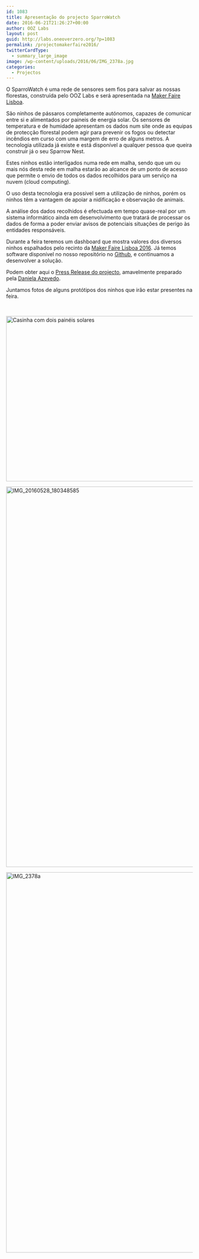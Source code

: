 ```yaml
---
id: 1083
title: Apresentação do projecto SparroWatch
date: 2016-06-21T21:26:27+00:00
author: OOZ Labs
layout: post
guid: http://labs.oneoverzero.org/?p=1083
permalink: /projectomakerfaire2016/
twitterCardType:
  - summary_large_image
image: /wp-content/uploads/2016/06/IMG_2378a.jpg
categories:
  - Projectos
---
```

O SparroWatch é uma rede de sensores sem fios para salvar as nossas florestas, construída pelo OOZ Labs e será apresentada na [Maker Faire Lisboa](http://makerfairelisbon.com/pt/about.html).

São ninhos de pássaros completamente autónomos, capazes de comunicar entre si e alimentados por paineis de energia solar. Os sensores de temperatura e de humidade apresentam os dados num site onde as equipas de protecção florestal podem agir para prevenir os fogos ou detectar incêndios em curso com uma margem de erro de alguns metros. A tecnologia utilizada já existe e está disponível a qualquer pessoa que queira construir já o seu Sparrow Nest.

Estes ninhos estão interligados numa rede em malha, sendo que um ou mais nós desta rede em malha estarão ao alcance de um ponto de acesso que permite o envio de todos os dados recolhidos para um serviço na nuvem (cloud computing).

O uso desta tecnologia era possivel sem a utilização de ninhos, porém os ninhos têm a vantagem de apoiar a nidificação e observação de animais.

A análise dos dados recolhidos é efectuada em tempo quase-real por um sistema informático ainda em desenvolvimento que tratará de processar os dados de forma a poder enviar avisos de potenciais situações de perigo às entidades responsáveis.

Durante a feira teremos um dashboard que mostra valores dos diversos ninhos espalhados pelo recinto da [Maker Faire Lisboa 2016](http://makerfairelisbon.com/pt/about.html). Já temos software disponível no nosso repositório no [Github](https://github.com/OOZLabs/SparroWatch), e continuamos a desenvolver a solução.

Podem obter aqui o [Press Release do projecto](http://cdn.labs.oneoverzero.org/MakerFaire2016/Press%20Release%20-%20OOZ%20Labs%20-%20Maker%20Faire%20Lisboa.pdf), amavelmente preparado pela [Daniela Azevedo](mailto:danielapress@gmail.com).

Juntamos fotos de alguns protótipos dos ninhos que irão estar presentes na feira.

&nbsp;

[<img class="wp-image-1086 size-large" src="http://labs.oneoverzero.org/wp-content/uploads/2016/06/IMG_20160523_071927693-1024x575.jpg" alt="Casinha com dois painéis solares" width="792" height="445" srcset="http://labs.oneoverzero.org/wp-content/uploads/2016/06/IMG_20160523_071927693-1024x575.jpg 1024w, http://labs.oneoverzero.org/wp-content/uploads/2016/06/IMG_20160523_071927693-300x169.jpg 300w, http://labs.oneoverzero.org/wp-content/uploads/2016/06/IMG_20160523_071927693-768x431.jpg 768w" sizes="(max-width: 792px) 100vw, 792px" />](http://labs.oneoverzero.org/wp-content/uploads/2016/06/IMG_20160523_071927693.jpg)

[<img class="aligncenter size-large wp-image-1087" src="http://labs.oneoverzero.org/wp-content/uploads/2016/06/IMG_20160528_180348585-575x1024.jpg" alt="IMG_20160528_180348585" width="575" height="1024" srcset="http://labs.oneoverzero.org/wp-content/uploads/2016/06/IMG_20160528_180348585-575x1024.jpg 575w, http://labs.oneoverzero.org/wp-content/uploads/2016/06/IMG_20160528_180348585-169x300.jpg 169w, http://labs.oneoverzero.org/wp-content/uploads/2016/06/IMG_20160528_180348585-768x1367.jpg 768w, http://labs.oneoverzero.org/wp-content/uploads/2016/06/IMG_20160528_180348585.jpg 1456w" sizes="(max-width: 575px) 100vw, 575px" />](http://labs.oneoverzero.org/wp-content/uploads/2016/06/IMG_20160528_180348585.jpg)

[<img class="aligncenter size-large wp-image-1092" src="http://labs.oneoverzero.org/wp-content/uploads/2016/06/IMG_2378a-756x1024.jpg" alt="IMG_2378a" width="756" height="1024" srcset="http://labs.oneoverzero.org/wp-content/uploads/2016/06/IMG_2378a-756x1024.jpg 756w, http://labs.oneoverzero.org/wp-content/uploads/2016/06/IMG_2378a-221x300.jpg 221w, http://labs.oneoverzero.org/wp-content/uploads/2016/06/IMG_2378a-768x1041.jpg 768w" sizes="(max-width: 756px) 100vw, 756px" />](http://labs.oneoverzero.org/wp-content/uploads/2016/06/IMG_2378a.jpg)

&nbsp;